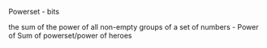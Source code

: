 Powerset - bits

the sum of the power of all non-empty groups of a set of numbers - Power of Sum of powerset/power of heroes

